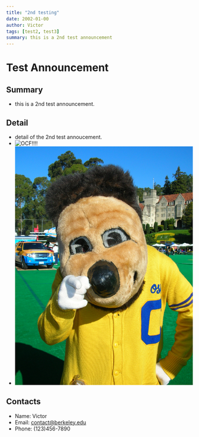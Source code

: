 ```yaml
---
title: "2nd testing"
date: 2002-01-00
author: Victor
tags: [test2, test3]
summary: this is a 2nd test announcement 
---
```


# Test Announcement

## Summary

- this is a 2nd test announcement.

## Detail

- detail of the 2nd test annoucement.
- ![OCF!!!!](https://static.ocf.berkeley.edu/img/penguin-swing.svg)
- ![OSKI!!!!](/assets/oski.jfif)

## Contacts

- Name: Victor
- Email: contact@berkeley.edu
- Phone: (123)456-7890

